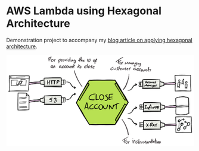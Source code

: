 # AWS Lambda using Hexagonal Architecture

Demonstration project to accompany my [blog article on applying hexagonal architecture](https://sketchingdev.co.uk/blog/lets-apply-hexagonal-architecture.html).

![Architecture](docs/architecture.png)
